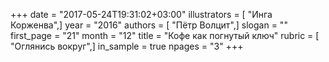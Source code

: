 +++
date = "2017-05-24T19:31:02+03:00"
illustrators = [ "Инга Корженва",]
year = "2016"
authors = [ "Пётр Волцит",]
slogan = ""
first_page = "21"
month = "12"
title = "Кофе как погнутый ключ"
rubric = [ "Оглянись вокруг",]
in_sample = true
npages = "3"
+++
